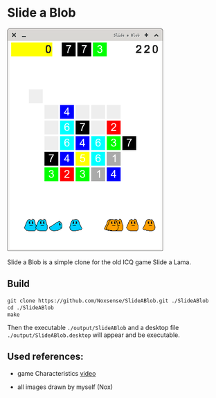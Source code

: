 # Slide a Blob

![screenshot](screenshots/Screenshot.png)

Slide a Blob is a simple clone for the old ICQ game Slide a Lama.

## Build

```
git clone https://github.com/Noxsense/SlideABlob.git ./SlideABlob
cd ./SlideABlob
make
```

Then the executable `./output/SlideABlob` and a desktop file
`./output/SlideABlob.desktop` will appear and be executable.


## Used references:

- game Characteristics [video](https://youtu.be/CXQXQgVflCI)

- all images drawn by myself (Nox)
